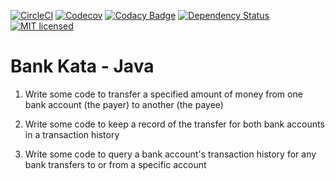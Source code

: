 [![CircleCI](https://circleci.com/gh/johnboyes/bank-kata-java.svg?style=svg)](https://circleci.com/gh/johnboyes/bank-kata-java)
[![Codecov](https://img.shields.io/codecov/c/github/johnboyes/bank-kata-java.svg?style=svg)](https://codecov.io/gh/johnboyes/bank-kata-java)
[![Codacy Badge](https://api.codacy.com/project/badge/Grade/e70c3b847eb74b528eb5499a8f22a623)](https://www.codacy.com/app/johnboyes/bank-kata-java?utm_source=github.com&amp;utm_medium=referral&amp;utm_content=johnboyes/bank-kata-java&amp;utm_campaign=Badge_Grade)
[![Dependency Status](https://www.versioneye.com/user/projects/5a42da760fb24f5cff23b32d/badge.svg)](https://www.versioneye.com/user/projects/5a42da760fb24f5cff23b32d)
[![MIT licensed](https://img.shields.io/badge/license-MIT-blue.svg?style=svg)](LICENSE)

# Bank Kata - Java

1. Write some code to transfer a specified amount of money from one bank account (the payer) to another (the payee)

2. Write some code to keep a record of the transfer for both bank accounts in a transaction history

3. Write some code to query a bank account's transaction history for any bank transfers to or from a specific account
